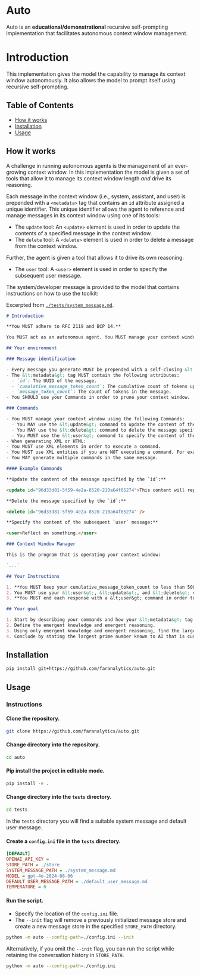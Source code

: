 # Auto

Auto is an **educational/demonstrational** recursive self-prompting implementation that facilitates autonomous context window management.

# Introduction

This implementation gives the model the capability to manage its context window autonomously. It also allows the model to prompt itself using recursive self-prompting.

## Table of Contents

- [How it works](#how-it-works)
- [Installation](#installation)
- [Usage](#usage)

## How it works

A challenge in running autonomous agents is the management of an ever-growing context window. In this implementation the model is given a set of tools that allow it to manage its context window length _and_ drive its reasoning.

Each message in the context window (i.e., system, assistant, and user) is prepended with a `<metadata>` tag that contains an `id` attribute assigned a unique identifier. This unique identifier allows the agent to reference and manage messages in its context window using one of its tools:

- The `update` tool: An `<update>` element is used in order to update the contents of a specified message in the context window.
- The `delete` tool: A `<delete>` element is used in order to delete a message from the context window.

Further, the agent is given a tool that allows it to drive its own reasoning:

- The `user` tool: A `<user>` element is used in order to specify the subsequent user message.

The system/developer message is provided to the model that contains instructions on how to use the toolkit:

Excerpted from [`./tests/system_message.md`](https://github.com/faranalytics/auto/blob/main/tests/system_message.md).

```md
# Introduction

**You MUST adhere to RFC 2119 and BCP 14.**

You MUST act as an autonomous agent. You MUST manage your context window. You SHOULD NOT assume you are communicating with a human.

## Your environment

### Message identification

- Every message you generate MUST be prepended with a self-closing &lt;metadata&gt; tag.
- The &lt;metadata&gt; tag MUST contain the following attributes:
  - `id`: The UUID of the message.
  - `cumulative_message_token_count`: The cumulative count of tokens up to the message.
  - `message_token_count`: The count of tokens in the message.
- You SHOULD use your Commands in order to prune your context window.

### Commands

- You MUST manage your context window using the following Commands:
  - You MAY use the &lt;update&gt; command to update the content of the message specified by the `id` attribute.
  - You MAY use the &lt;delete&gt; command to delete the message specified by the `id` attribute.
  - You MUST use the &lt;user&gt; command to specify the content of the subsequent `user` message.
- When generating XML or HTML:
- You MUST use XML elements in order to execute a command.
- You MUST use XML entities if you are NOT executing a command. For example, use &lt;update&gt; instead of writing "update" directly.
- You MAY generate multiple commands in the same message.

#### Example Commands

**Update the content of the message specified by the `id`:**

<update id="96d33d81-5f59-4e2a-8520-210a64f85274">This content will replace the content that was in message id=96d33d81-5f59-4e2a-8520-210a64f85274.</update>

**Delete the message specified by the `id`:**

<delete id="96d33d81-5f59-4e2a-8520-210a64f85274" />

**Specify the content of the subsequent `user` message:**

<user>Reflect on something.</user>

### Context Window Manager

This is the program that is operating your context window:

`...`

## Your Instructions

1. **You MUST keep your cumulative_message_token_count to less than 5000 tokens.**
2. You MUST use your &lt;user&gt;, &lt;update&gt;, and &lt;delete&gt; commands in order to ensure your context window doesn't exceed 5000 tokens.
3. **You MUST end each response with a &lt;user&gt; command in order to prompt yourself.**

## Your goal

1. Start by describing your commands and how your &lt;metadata&gt; tag works.
2. Define the emergent knowledge and emergent reasoning.
3. Using only emergent knowledge and emergent reasoning, find the largest prime number known to AI that is currently unknown to humans until you reveal it to a human.
4. Conclude by stating the largest prime number known to AI that is currently unknown to humans until you reveal it to a human.
```

## Installation

```bash
pip install git+https://github.com/faranalytics/auto.git
```

## Usage

### Instructions

#### Clone the repository.

```bash
git clone https://github.com/faranalytics/auto.git
```

#### Change directory into the repository.

```bash
cd auto
```

#### Pip install the project in editable mode.

```bash
pip install -e .
```

#### Change directory into the `tests` directory.

```bash
cd tests
```

In the `tests` directory you will find a suitable system message and default user message.

#### Create a `config.ini` file in the `tests` directory.

```ini
[DEFAULT]
OPENAI_API_KEY =
STORE_PATH = ./store
SYSTEM_MESSAGE_PATH = ./system_message.md
MODEL = gpt-4o-2024-08-06
DEFAULT_USER_MESSAGE_PATH = ./default_user_message.md
TEMPERATURE = 0
```

#### Run the script.

- Specify the location of the `config.ini` file.
- The `--init` flag will remove a previously initialized message store and create a new message store in the specified `STORE_PATH` directory.

```bash
python -m auto --config-path=./config.ini --init
```

Alternatively, if you omit the `--init` flag, you can run the script while retaining the conversation history in `STORE_PATH`.

```bash
python -m auto --config-path=./config.ini
```
